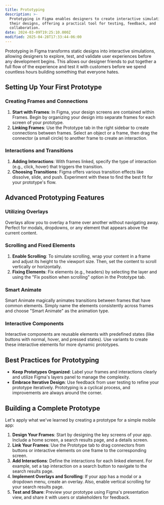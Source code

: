```yaml
---
title: Prototyping
description: >-
  Prototyping in Figma enables designers to create interactive simulations of
  their designs, offering a practical tool for testing, feedback, and
  collaboration.
date: 2024-03-09T19:25:10.000Z
modified: 2025-04-28T17:33:44-06:00
---
```


Prototyping in Figma transforms static designs into interactive simulations, allowing designers to explore, test, and validate user experiences before any development begins. This allows our designer friends to put together a full flow of the experience and test it with customers before we spend countless hours building something that everyone hates.

## Setting Up Your First Prototype

### Creating Frames and Connections

1. **Start with Frames**: In Figma, your design screens are contained within Frames. Begin by organizing your design into separate frames for each screen of your prototype.
2. **Linking Frames**: Use the Prototype tab in the right sidebar to create connections between frames. Select an object or a frame, then drag the connector (a small circle) to another frame to create an interaction.

### Interactions and Transitions

1. **Adding Interactions**: With frames linked, specify the type of interaction (e.g., click, hover) that triggers the transition.
2. **Choosing Transitions**: Figma offers various transition effects like dissolve, slide, and push. Experiment with these to find the best fit for your prototype's flow.

## Advanced Prototyping Features

### Utilizing Overlays

Overlays allow you to overlay a frame over another without navigating away. Perfect for modals, dropdowns, or any element that appears above the current content.

### Scrolling and Fixed Elements

1. **Enable Scrolling**: To simulate scrolling, wrap your content in a frame and adjust its height to the viewport size. Then, set the content to scroll vertically or horizontally.
2. **Fixing Elements**: Fix elements (e.g., headers) by selecting the layer and using the "Fix position when scrolling" option in the Prototype tab.

### Smart Animate

Smart Animate magically animates transitions between frames that have common elements. Simply name the elements consistently across frames and choose "Smart Animate" as the animation type.

### Interactive Components

Interactive components are reusable elements with predefined states (like buttons with normal, hover, and pressed states). Use variants to create these interactive elements for more dynamic prototypes.

## Best Practices for Prototyping

- **Keep Prototypes Organized**: Label your frames and interactions clearly and utilize Figma's layers panel to manage the complexity.
- **Embrace Iterative Design**: Use feedback from user testing to refine your prototype iteratively. Prototyping is a cyclical process, and improvements are always around the corner.

## Building a Complete Prototype

Let's apply what we've learned by creating a prototype for a simple mobile app:

1. **Design Your Frames**: Start by designing the key screens of your app. Include a home screen, a search results page, and a details screen.
2. **Link Your Frames**: Use the Prototype tab to drag connectors from buttons or interactive elements on one frame to the corresponding screen.
3. **Add Interactions**: Define the interactions for each linked element. For example, set a tap interaction on a search button to navigate to the search results page.
4. **Implement Overlays and Scrolling**: If your app has a modal or a dropdown menu, create an overlay. Also, enable vertical scrolling for your search results page.
5. **Test and Share**: Preview your prototype using Figma's presentation view, and share it with users or stakeholders for feedback.
